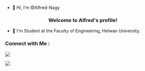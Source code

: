 - 👋 Hi, I’m @Alfred-Nagy

<h3 align="center">
  Welcome to Alfred's profile!
</h3>


- 🏢 I'm Student at the Faculty of Engineering, Helwan University.



### Connect with Me :
 <a href="mailto:Alfred.nagy16@gmail.com" target="_blank"><img src="https://img.shields.io/badge/-Alfred.nagy16@gmail.com-0077B5?style=for-the-badge&logo=Gmail&logoColor=white"/></a>

 <a href="https://www.linkedin.com/in/alfred-nagy-882445224/" target="_blank"><img src="https://img.shields.io/badge/-Alfred%20Nagy%20-0077B5?style=for-the-badge&logo=LinkedIn&logoColor=white"/></a>
